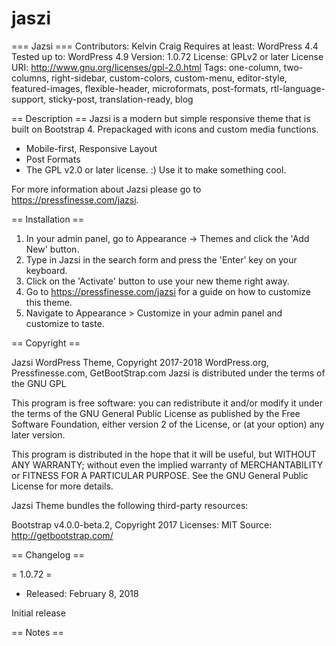 # jaszi
=== Jazsi ===
Contributors: Kelvin Craig
Requires at least: WordPress 4.4
Tested up to: WordPress 4.9
Version: 1.0.72
License: GPLv2 or later
License URI: http://www.gnu.org/licenses/gpl-2.0.html
Tags: one-column, two-columns, right-sidebar, custom-colors, custom-menu, editor-style, featured-images, flexible-header, microformats, post-formats, rtl-language-support, sticky-post, translation-ready, blog

== Description ==
Jazsi is a modern but simple responsive theme that is built on Bootstrap 4. Prepackaged with icons and custom media functions.

* Mobile-first, Responsive Layout
* Post Formats
* The GPL v2.0 or later license. :) Use it to make something cool.

For more information about Jazsi please go to https://pressfinesse.com/jazsi.

== Installation ==

1. In your admin panel, go to Appearance -> Themes and click the 'Add New' button.
2. Type in Jazsi in the search form and press the 'Enter' key on your keyboard.
3. Click on the 'Activate' button to use your new theme right away.
4. Go to https://pressfinesse.com/jazsi for a guide on how to customize this theme.
5. Navigate to Appearance > Customize in your admin panel and customize to taste.

== Copyright ==

Jazsi WordPress Theme, Copyright 2017-2018 WordPress.org, Pressfinesse.com, GetBootStrap.com
Jazsi is distributed under the terms of the GNU GPL

This program is free software: you can redistribute it and/or modify
it under the terms of the GNU General Public License as published by
the Free Software Foundation, either version 2 of the License, or
(at your option) any later version.

This program is distributed in the hope that it will be useful,
but WITHOUT ANY WARRANTY; without even the implied warranty of
MERCHANTABILITY or FITNESS FOR A PARTICULAR PURPOSE. See the
GNU General Public License for more details.

Jazsi Theme bundles the following third-party resources:

Bootstrap v4.0.0-beta.2, Copyright 2017
Licenses: MIT
Source: http://getbootstrap.com/

== Changelog ==

= 1.0.72 =
* Released: February 8, 2018

Initial release

== Notes ==
